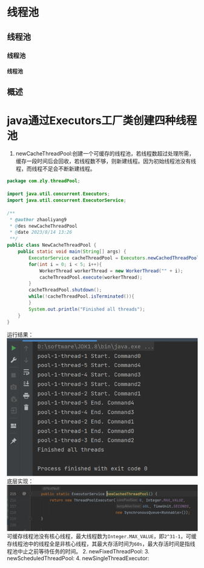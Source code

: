 # 线程池
## 线程池
### 线程池
#### 线程池
## 概述
# java通过Executors工厂类创建四种线程池 
1. newCacheThreadPool:创建一个可缓存的线程池，若线程数超过处理所需，缓存一段时间后会回收，若线程数不够，则新建线程。因为初始线程池没有线程，而线程不足会不断新建线程。
~~~java
package com.zly.threadPool;

import java.util.concurrent.Executors;
import java.util.concurrent.ExecutorService;

/**
 * @author zhaoliyang9
 * @des newCacheThreadPool
 * @date 2023/8/14 13:26
 **/
public class NewCacheThreadPool {
    public static void main(String[] args) {
        ExecutorService cacheThreadPool = Executors.newCachedThreadPool();
        for(int i = 0; i < 5; i++){
            WorkerThread workerThread = new WorkerThread("" + i);
            cacheThreadPool.execute(workerThread);
        }
        cacheThreadPool.shutdown();
        while(!cacheThreadPool.isTerminated()){
        }
        System.out.println("Finished all threads");
    }
}
~~~
运行结果：
![img.png](img.png)
底层实现：
![img_1.png](img_1.png)
可缓存线程池没有核心线程，最大线程数为```Integer.MAX_VALUE```，即```2^31-1```，可缓存线程池中的线程全是非核心线程，其最大存活时间为```60s```，最大存活时间是指线程池中止之前等待任务的时间。
2. newFixedThreadPool:
3. newScheduledThreadPool:
4. newSingleThreadExecutor:
